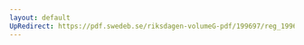 ```yaml
---
layout: default
UpRedirect: https://pdf.swedeb.se/riksdagen-volumeG-pdf/199697/reg_199697/reg_199697_0429.pdf
---
```

